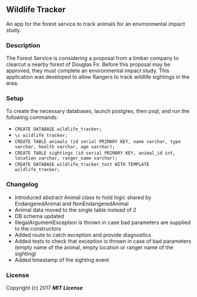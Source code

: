 ## Wildlife Tracker

An app for the forest service to track animals for an environmental impact study.

### Description

The Forest Service is considering a proposal from a timber company to clearcut a nearby forest of Douglas Fir. Before this proposal may be approved, they must complete an environmental impact study. This application was developed to allow Rangers to track wildlife sightings in the area.

### Setup

To create the necessary databases, launch postgres, then psql, and run the following commands:

* `CREATE DATABASE wildlife_tracker;`
* `\c wildlife_tracker;`
* `CREATE TABLE animals (id serial PRIMARY KEY, name varchar, type varchar, health varchar, age varchar);`
* `CREATE TABLE sightings (id serial PRIMARY KEY, animal_id int, location varchar, ranger_name varchar);`
* `CREATE DATABASE wildlife_tracker_test WITH TEMPLATE wildlife_tracker;`

### Changelog

* Introduced abstract Animal class to hold logic shared by EndangeredAnimal and NonEndangeredAnimal
* Animal data moved to the single table instead of 2
* DB schema updated
* IllegalArgumentException is thrown in case bad parameters are supplied to the constructors
* Added route to catch exception and provide diagnostics
* Added tests to check that exception is thrown in case of bad parameters (empty name of the animal, empty location or ranger name of the sighting)
* Added timestamp of the sighting event

### License

Copyright (c) 2017 **_MIT License_**
